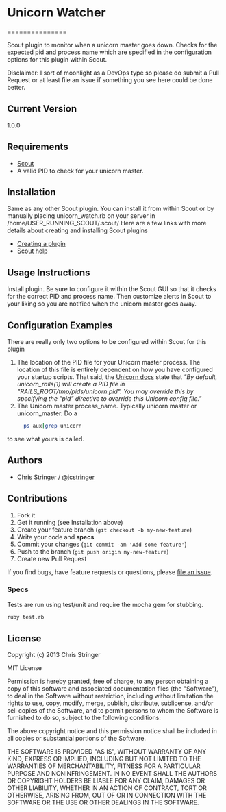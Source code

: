 # Unicorn Watcher
===============

Scout plugin to monitor when a unicorn master goes down. Checks for the expected pid and process name which are specified in the configuration options for this plugin within Scout.

Disclaimer: I sort of moonlight as a DevOps type so please do submit a Pull Request or at least file an issue if something you see here could be done better. 

## Current Version
1.0.0

## Requirements

* [Scout](https://scoutapp.com/)
* A valid PID to check for your unicorn master. 

## Installation
Same as any other Scout plugin. You can install it from within Scout or by manually placing unicorn_watch.rb on your server in /home/USER_RUNNING_SCOUT/.scout/
Here are a few links with more details about creating and installing Scout plugins
* [Creating a plugin](https://scoutapp.com/info/creating_a_plugin)
* [Scout help](https://scoutapp.com/help)

## Usage Instructions

Install plugin. Be sure to configure it within the Scout GUI so that it checks for the correct PID and process name. Then customize alerts in Scout to your liking so you are notified when the unicorn master goes away. 

## Configuration Examples
There are really only two options to be configured within Scout for this plugin

1. The location of the PID file for your Unicorn master process. The location of this file is entirely dependent on how you have configured your startup scripts. 
That said, the [Unicorn docs](http://unicorn.bogomips.org/) state that
_"By default, unicorn_rails(1) will create a PID file in "RAILS_ROOT/tmp/pids/unicorn.pid". You may override this by specifying the "pid" directive to override this Unicorn config file."_
2. The Unicorn master process_name. Typically unicorn master or unicorn_master. Do a 
   ```bash
     ps aux|grep unicorn
   ```
  to see what yours is called.

## Authors

* Chris Stringer / [@jcstringer](https://github.com/jcstringer)

## Contributions

1. Fork it
2. Get it running (see Installation above)
3. Create your feature branch (`git checkout -b my-new-feature`)
4. Write your code and **specs**
5. Commit your changes (`git commit -am 'Add some feature'`)
6. Push to the branch (`git push origin my-new-feature`)
7. Create new Pull Request

If you find bugs, have feature requests or questions, please
[file an issue](https://github.com/jcstringer/unicorn-watcher/issues).

### Specs
Tests are run using test/unit and require the mocha gem for stubbing. 

```bash
ruby test.rb
```

## License

Copyright (c) 2013 Chris Stringer

MIT License

Permission is hereby granted, free of charge, to any person obtaining
a copy of this software and associated documentation files (the
"Software"), to deal in the Software without restriction, including
without limitation the rights to use, copy, modify, merge, publish,
distribute, sublicense, and/or sell copies of the Software, and to
permit persons to whom the Software is furnished to do so, subject to
the following conditions:

The above copyright notice and this permission notice shall be
included in all copies or substantial portions of the Software.

THE SOFTWARE IS PROVIDED "AS IS", WITHOUT WARRANTY OF ANY KIND,
EXPRESS OR IMPLIED, INCLUDING BUT NOT LIMITED TO THE WARRANTIES OF
MERCHANTABILITY, FITNESS FOR A PARTICULAR PURPOSE AND
NONINFRINGEMENT. IN NO EVENT SHALL THE AUTHORS OR COPYRIGHT HOLDERS BE
LIABLE FOR ANY CLAIM, DAMAGES OR OTHER LIABILITY, WHETHER IN AN ACTION
OF CONTRACT, TORT OR OTHERWISE, ARISING FROM, OUT OF OR IN CONNECTION
WITH THE SOFTWARE OR THE USE OR OTHER DEALINGS IN THE SOFTWARE.
